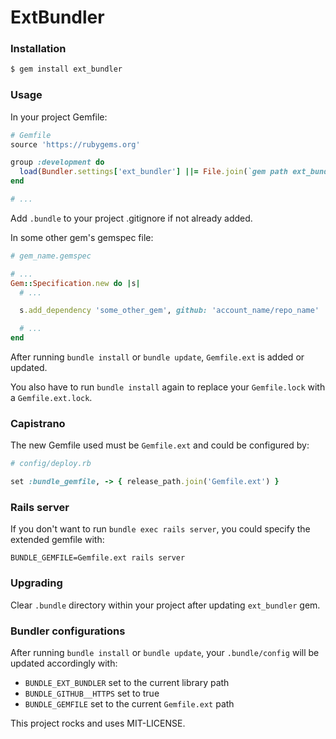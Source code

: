 # ExtBundler

### Installation

```bash
$ gem install ext_bundler
```

### Usage

In your project Gemfile:

```ruby
# Gemfile
source 'https://rubygems.org'

group :development do
  load(Bundler.settings['ext_bundler'] ||= File.join(`gem path ext_bundler`.strip, 'lib', 'ext_bundler', 'bundler.rb'))
end

# ...
```

Add `.bundle` to your project .gitignore if not already added.

In some other gem's gemspec file:

```ruby
# gem_name.gemspec

# ...
Gem::Specification.new do |s|
  # ...

  s.add_dependency 'some_other_gem', github: 'account_name/repo_name'

  # ...
end
```

After running `bundle install` or `bundle update`, `Gemfile.ext` is added or updated.

You also have to run `bundle install` again to replace your `Gemfile.lock` with a `Gemfile.ext.lock`.

### Capistrano

The new Gemfile used must be `Gemfile.ext` and could be configured by:

```ruby
# config/deploy.rb

set :bundle_gemfile, -> { release_path.join('Gemfile.ext') }
```

### Rails server

If you don't want to run `bundle exec rails server`, you could specify the extended gemfile with:

`BUNDLE_GEMFILE=Gemfile.ext rails server`

### Upgrading

Clear `.bundle` directory within your project after updating `ext_bundler` gem.

### Bundler configurations

After running `bundle install` or `bundle update`, your `.bundle/config` will be updated accordingly with:

- `BUNDLE_EXT_BUNDLER` set to the current library path
- `BUNDLE_GITHUB__HTTPS` set to true
- `BUNDLE_GEMFILE` set to the current `Gemfile.ext` path

This project rocks and uses MIT-LICENSE.
